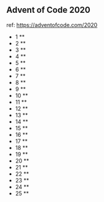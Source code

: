 ## Advent of Code 2020

ref: https://adventofcode.com/2020

* 1 **<br>
* 2 **<br>
* 3 **<br>
* 4 **<br>
* 5 **<br>
* 6 **<br>
* 7 **<br>
* 8 **<br>
* 9 **<br>
* 10 **<br>
* 11 **<br>
* 12 **<br>
* 13 ** <br>
* 14 ** <br>
* 15 ** <br>
* 16 ** <br>
* 17 ** <br>
* 18 ** <br>
* 19 ** <br>
* 20 ** <br>
* 21 ** <br>
* 22 ** <br>
* 23 ** <br>
* 24 ** <br>
* 25 ** <br>


